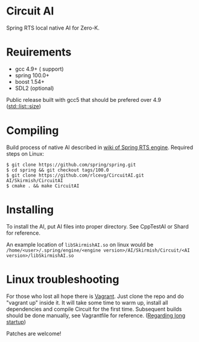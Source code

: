 Circuit AI
=========
Spring RTS local native AI for Zero-K.

Reuirements
=========
* gcc 4.9+ (<regex> support)
* spring 100.0+
* boost 1.54+
* SDL2 (optional)

Public release built with gcc5 that should be prefered over 4.9 ([std::list::size](https://gcc.gnu.org/gcc-5/changes.html))

Compiling
=========
Build process of native AI described in [wiki of Spring RTS  engine](https://springrts.com/wiki/AI:Development:Lang:Cpp).
Required steps on Linux:
```
$ git clone https://github.com/spring/spring.git
$ cd spring && git checkout tags/100.0
$ git clone https://github.com/rlcevg/CircuitAI.git AI/Skirmish/CircuitAI
$ cmake . && make CircuitAI
```

Installing
==========
To install the AI, put AI files into proper directory.
See CppTestAI or Shard for reference.

An example location of `libSkirmishAI.so` on linux would be `/home/<user>/.spring/engine/<engine version>/AI/Skirmish/Circuit/<AI version>/libSkirmishAI.so`

Linux troubleshooting
==========
For those who lost all hope there is [Vagrant](https://docs.vagrantup.com/v2/).
Just clone the repo and do "vagrant up" inside it. It will take some time to warm up, install all dependencies and compile Circuit for the first time.
Subsequent builds should be done manually, see Vagrantfile for reference.
([Regarding long startup](http://stackoverflow.com/questions/29012531/package-a-new-base-box))


Patches are welcome!
